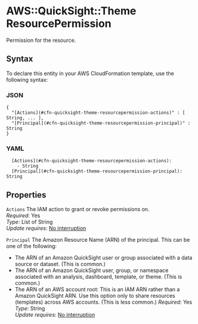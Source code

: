# AWS::QuickSight::Theme ResourcePermission<a name="aws-properties-quicksight-theme-resourcepermission"></a>

Permission for the resource\.

## Syntax<a name="aws-properties-quicksight-theme-resourcepermission-syntax"></a>

To declare this entity in your AWS CloudFormation template, use the following syntax:

### JSON<a name="aws-properties-quicksight-theme-resourcepermission-syntax.json"></a>

```
{
  "[Actions](#cfn-quicksight-theme-resourcepermission-actions)" : [ String, ... ],
  "[Principal](#cfn-quicksight-theme-resourcepermission-principal)" : String
}
```

### YAML<a name="aws-properties-quicksight-theme-resourcepermission-syntax.yaml"></a>

```
  [Actions](#cfn-quicksight-theme-resourcepermission-actions):
    - String
  [Principal](#cfn-quicksight-theme-resourcepermission-principal): String
```

## Properties<a name="aws-properties-quicksight-theme-resourcepermission-properties"></a>

`Actions` <a name="cfn-quicksight-theme-resourcepermission-actions"></a>
The IAM action to grant or revoke permissions on\.  
_Required_: Yes  
_Type_: List of String  
_Update requires_: [No interruption](https://docs.aws.amazon.com/AWSCloudFormation/latest/UserGuide/using-cfn-updating-stacks-update-behaviors.html#update-no-interrupt)

`Principal` <a name="cfn-quicksight-theme-resourcepermission-principal"></a>
The Amazon Resource Name \(ARN\) of the principal\. This can be one of the following:

- The ARN of an Amazon QuickSight user or group associated with a data source or dataset\. \(This is common\.\)
- The ARN of an Amazon QuickSight user, group, or namespace associated with an analysis, dashboard, template, or theme\. \(This is common\.\)
- The ARN of an AWS account root: This is an IAM ARN rather than a Amazon QuickSight ARN\. Use this option only to share resources \(templates\) across AWS accounts\. \(This is less common\.\)
  _Required_: Yes  
  _Type_: String  
  _Update requires_: [No interruption](https://docs.aws.amazon.com/AWSCloudFormation/latest/UserGuide/using-cfn-updating-stacks-update-behaviors.html#update-no-interrupt)
